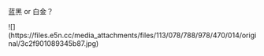 <p>蓝黑 or 白金？</p>
![](https://files.e5n.cc/media_attachments/files/113/078/788/978/470/014/original/3c2f901089345b87.jpg)